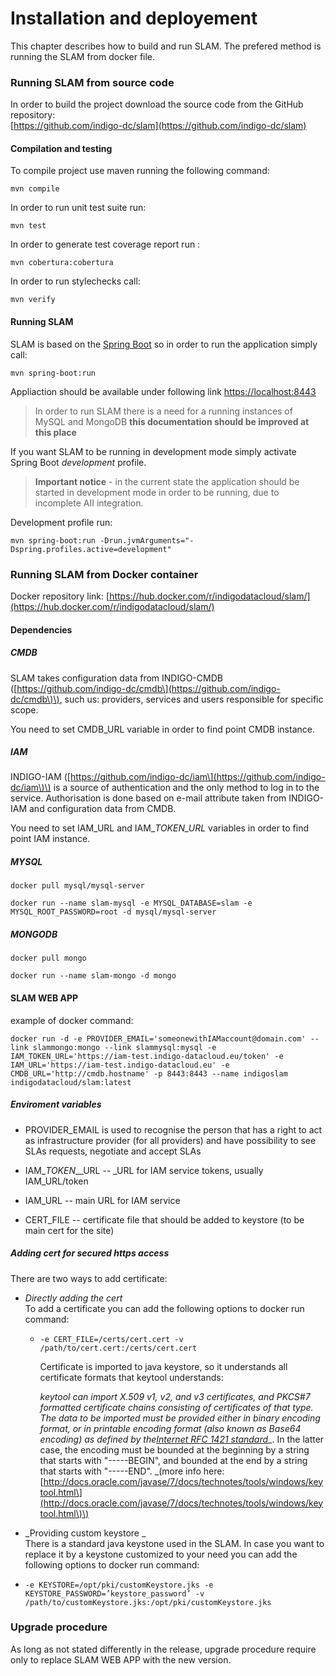 # Installation and deployement

This chapter describes how to build and run SLAM. The prefered method is running the SLAM from docker file.

### Running SLAM from source code

In order to build the project download the source code from the GitHub repository:  
[https://github.com/indigo-dc/slam](https://github.com/indigo-dc/slam)

#### Compilation and testing

To compile project use maven running the following command:

```
mvn compile
```

In order to run unit test suite run:

```
mvn test
```

In order to generate test coverage report run :

```
mvn cobertura:cobertura
```

In order to run stylechecks call:

```
mvn verify
```

#### Running SLAM

SLAM is based on the [Spring Boot](http://projects.spring.io/spring-boot/) so in order to run the application simply call:

```
mvn spring-boot:run
```

Appliaction should be available under following link [https://localhost:8443](https://localhost:8443)

> In order to run SLAM there is a need for a running instances of MySQL and MongoDB **this documentation should be improved at this place**

If you want SLAM to be running in development mode simply activate Spring Boot _development_ profile.

> **Important notice** - in the current state the application should be started in development mode in order to be running, due to incomplete AII integration.

Development profile run:

```
mvn spring-boot:run -Drun.jvmArguments="-Dspring.profiles.active=development"
```

### Running SLAM from Docker container

Docker repository link: [https://hub.docker.com/r/indigodatacloud/slam/](https://hub.docker.com/r/indigodatacloud/slam/)

#### Dependencies

##### CMDB

SLAM takes configuration data from INDIGO-CMDB \([https://github.com/indigo-dc/cmdb\](https://github.com/indigo-dc/cmdb\)\), such us: providers, services and users responsible for specific scope.

You need to set CMDB\_URL variable in order to find point CMDB instance.

##### IAM

INDIGO-IAM \([https://github.com/indigo-dc/iam\](https://github.com/indigo-dc/iam\)\) is a source of authentication and the only method to log in to the service. Authorisation is done based on e-mail attribute taken from INDIGO-IAM and configuration data from CMDB.

You need to set IAM\_URL and IAM\__TOKEN\_URL_ variables in order to find point IAM instance.

##### MYSQL

```
docker pull mysql/mysql-server

docker run --name slam-mysql -e MYSQL_DATABASE=slam -e MYSQL_ROOT_PASSWORD=root -d mysql/mysql-server
```

##### MONGODB

```
docker pull mongo

docker run --name slam-mongo -d mongo
```

#### SLAM WEB APP

example of docker command:

```
docker run -d -e PROVIDER_EMAIL='someonewithIAMaccount@domain.com' --link slammongo:mongo --link slammysql:mysql -e IAM_TOKEN_URL='https://iam-test.indigo-datacloud.eu/token' -e IAM_URL='https://iam-test.indigo-datacloud.eu' -e CMDB_URL='http://cmdb.hostname' -p 8443:8443 --name indigoslam indigodatacloud/slam:latest
```

##### Enviroment variables

* PROVIDER\_EMAIL is used to recognise the person that has a right to act as infrastructure provider \(for all providers\) and have possibility to see SLAs requests, negotiate and accept SLAs

* IAM\__TOKEN_\__URL  -- _URL for IAM service tokens, usually IAM\_URL/token

* IAM\_URL -- main URL for IAM service 

* CERT\_FILE -- certificate file that should be added to keystore \(to be main cert for the site\)

##### Adding cert for secured https access

There are two ways to add certificate:

* _Directly adding the cert_  
  To add a certificate you can add the following options to docker run command:

  * ```
    -e CERT_FILE=/certs/cert.cert -v /path/to/cert.cert:/certs/cert.cert
    ```

    Certificate is imported to java keystore, so it understands all certificate formats that keytool understands:

    _keytool can import X.509 v1, v2, and v3 certificates, and PKCS\#7 formatted certificate chains consisting of certificates of that type. The data to be imported must be provided either in binary encoding format, or in printable encoding format \(also known as Base64 encoding\) as defined by the_[_Internet RFC 1421 standard_](http://docs.oracle.com/javase/7/docs/technotes/tools/windows/keytool.html#EncodeCertificate)_. In the latter case, the encoding must be bounded at the beginning by a string that starts with "-----BEGIN", and bounded at the end by a string that starts with "-----END".  _\(more info here: [http://docs.oracle.com/javase/7/docs/technotes/tools/windows/keytool.html\](http://docs.oracle.com/javase/7/docs/technotes/tools/windows/keytool.html\)\)

* _Providing custom keystore _  
  There is a standard java keystone used in the SLAM. In case you want to replace it by a keystone customized to your need you can add the following options to docker run command:

* ```
  -e KEYSTORE=/opt/pki/customKeystore.jks -e KEYSTORE_PASSWORD=’keystore_password’ -v /path/to/customKeystore.jks:/opt/pki/customKeystore.jks
  ```



### Upgrade procedure

As long as not stated differently in the release, upgrade procedure 
require only to replace SLAM WEB APP with the new version. 

